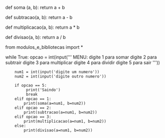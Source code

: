 
def soma (a, b):
    return a + b

def subtracao(a, b):
    return a - b

def multiplicacao(a, b):
    return a * b

def divisao(a, b):
    return a / b




from modulos_e_bibliotecas import *


while True:
        opcao = int(input('''
                    MENU:
                    digite 1 para somar
                    digite 2 para subtrair
                    digite 3 para multiplicar
                    digite 4 para dividir 
                    digite 5 para sair '''))
        
        num1 = int(input('digite um numero'))
        num2 = int(input('digite outro numero'))

        if opcao == 5:
             print('Saindo')
             break
        elif opcao == 1:
            print(soma(a=num1, b=num2))
        elif opcao == 2:
            print(subtracao(a=num1, b=num2))
        elif opcao == 3:
            print(multiplicacao(a=num1, b=num2))
        else:
            print(divisao(a=num1, b=num2))
